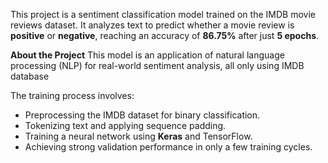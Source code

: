 

This project is a sentiment classification model trained on the IMDB movie reviews dataset. It analyzes text to predict whether a movie review is **positive** or **negative**, reaching an accuracy of **86.75%** after just **5 epochs**.

**About the Project**
This model is an application of natural language processing (NLP) for real-world sentiment analysis, all only using IMDB database

The training process involves:
- Preprocessing the IMDB dataset for binary classification.
- Tokenizing text and applying sequence padding.
- Training a neural network using **Keras** and TensorFlow.
- Achieving strong validation performance in only a few training cycles.

